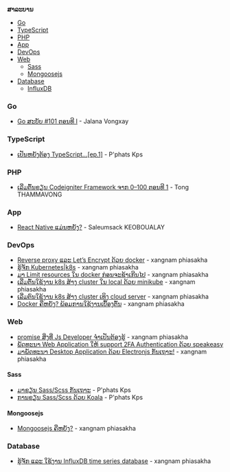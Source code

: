 **ສາລະບານ**

* [Go](#go)
* [TypeScript](#typescript)
* [PHP](#php)
* [App](#app)
* [DevOps](#devops)
* [Web](#web)
  * [Sass](#sass)
  * [Mongoosejs](#mongoosejs)
* [Database](#database)
  * [InfluxDB](#influxdb)


### Go

* [Go ສະບັບ #101 ຕອນທີ I](https://jvongxay.medium.com/go-%E0%BA%AA%E0%BA%B0%E0%BA%9A%E0%BA%B1%E0%BA%9A-101-%E0%BA%95%E0%BA%AD%E0%BA%99%E0%BA%97%E0%BA%B5-i-e736c2041c5) - Jalana Vongxay


### TypeScript

* [ເປັນຫຍັງຕ້ອງ TypeScript…[ep.1]](https://medium.com/vientianecamp/%E0%BB%80%E0%BA%9B%E0%BA%B1%E0%BA%99%E0%BA%AB%E0%BA%8D%E0%BA%B1%E0%BA%87%E0%BA%95%E0%BB%89%E0%BA%AD%E0%BA%87-typescript-ep-1-14aeabbb12ea) - P'phats Kps


### PHP 

* [ເລີ່ມຕົ້ນຂຽນ Codeigniter Framework ຈາກ 0–100 ຕອນທີ 1](https://medium.com/vientianecamp/%E0%BB%80%E0%BA%A5%E0%BA%B5%E0%BB%88%E0%BA%A1%E0%BA%95%E0%BA%BB%E0%BB%89%E0%BA%99%E0%BA%82%E0%BA%BD%E0%BA%99-codeigniter-framework-%E0%BA%88%E0%BA%B2%E0%BA%81-0-100-%E0%BA%95%E0%BA%AD%E0%BA%99%E0%BA%97%E0%BA%B5-1-7bcbcd78ef15) - Tong THAMMAVONG


### App

* [React Native ແມ່ນຫຍັງ?](https://medium.com/vientianecamp/react-native-%E0%BB%81%E0%BA%A1%E0%BB%88%E0%BA%99%E0%BA%AB%E0%BA%8D%E0%BA%B1%E0%BA%87-faa8c0588f81) - Saleumsack KEOBOUALAY


### DevOps

* [Reverse proxy ແລະ Let’s Encrypt ດ້ວຍ docker](https://medium.com/vientianecamp/reverse-proxy-%E0%BB%81%E0%BA%A5%E0%BA%B0-lets-encrypt-%E0%BA%94%E0%BB%89%E0%BA%A7%E0%BA%8D-docker-2d1472d2b17) - xangnam phiasakha
* [ຮູ້ຈັກ Kubernetes|k8s](https://medium.com/vientianecamp/%E0%BA%AE%E0%BA%B9%E0%BB%89%E0%BA%88%E0%BA%B1%E0%BA%81-kubernetes-k8s-b2a7a33a87a9) - xangnam phiasakha
* [ມາ Limit resources ໃນ docker ກ່ອນຈະຊ້າເກີນໄປ](https://medium.com/vientianecamp/%E0%BA%A1%E0%BA%B2-limit-resources-%E0%BB%83%E0%BA%99-docker-%E0%BA%81%E0%BB%88%E0%BA%AD%E0%BA%99%E0%BA%88%E0%BA%B0%E0%BA%AA%E0%BA%A7%E0%BA%8D%E0%BB%80%E0%BA%81%E0%BA%B5%E0%BA%99%E0%BB%84%E0%BA%9B-6f56b1fceff0) - xangnam phiasakha
* [ເລີ່ມຕົ້ນໃຊ້ງານ k8s ສ້າງ cluster ໃນ local ດ້ວຍ minikube](https://medium.com/vientianecamp/%E0%BB%80%E0%BA%A5%E0%BA%B5%E0%BB%88%E0%BA%A1%E0%BA%95%E0%BA%BB%E0%BB%89%E0%BA%99%E0%BB%83%E0%BA%8A%E0%BB%89%E0%BA%87%E0%BA%B2%E0%BA%99-k8s-%E0%BA%AA%E0%BB%89%E0%BA%B2%E0%BA%87-cluster-%E0%BB%83%E0%BA%99-local-%E0%BA%94%E0%BB%89%E0%BA%A7%E0%BA%8D-minikube-16fc1e754727) - xangnam phiasakha
* [ເລີ່ມຕົນໃຊ້ງານ k8s ສ້າງ cluster ເທິງ cloud server](https://medium.com/vientianecamp/%E0%BB%80%E0%BA%A5%E0%BA%B5%E0%BB%88%E0%BA%A1%E0%BA%95%E0%BA%BB%E0%BA%99%E0%BB%83%E0%BA%8A%E0%BB%89%E0%BA%87%E0%BA%B2%E0%BA%99-k8s-%E0%BA%AA%E0%BB%89%E0%BA%B2%E0%BA%87-cluster-%E0%BB%80%E0%BA%97%E0%BA%B4%E0%BA%87-cloud-server-1230385eb59d) - xangnam phiasakha
* [Docker ຄືຫຍັງ? ພ້ອມການໃຊ້ງານເບື້ອງຕົ້ນ](https://medium.com/vientianecamp/docker-%E0%BA%84%E0%BA%B7%E0%BA%AB%E0%BA%8D%E0%BA%B1%E0%BA%87-%E0%BA%9E%E0%BB%89%E0%BA%AD%E0%BA%A1%E0%BA%81%E0%BA%B2%E0%BA%99%E0%BB%83%E0%BA%8A%E0%BB%89%E0%BA%87%E0%BA%B2%E0%BA%99%E0%BB%80%E0%BA%9A%E0%BA%B7%E0%BB%89%E0%BA%AD%E0%BA%87%E0%BA%95%E0%BA%BB%E0%BB%89%E0%BA%99-7ae93c4b9d4c) - xangnam phiasakha


### Web

* [promise ສິ່ງທີ່ Js Developer ຈຳເປັນຕ້ອງຮູ້](https://medium.com/vientianecamp/promise-%E0%BA%AA%E0%BA%B4%E0%BB%88%E0%BA%87%E0%BA%97%E0%BA%B5%E0%BB%88-js-developer-%E0%BA%88%E0%BA%B3%E0%BB%80%E0%BA%9B%E0%BA%B1%E0%BA%99%E0%BA%95%E0%BB%89%E0%BA%AD%E0%BA%87%E0%BA%AE%E0%BA%B9%E0%BB%89-492e1c2605a) - xangnam phiasakha
* [ພັດທະນາ Web Application ໃຫ້ support 2FA Authentication ດ້ວຍ speakeasy](https://medium.com/vientianecamp/%E0%BA%9E%E0%BA%B1%E0%BA%94%E0%BA%97%E0%BA%B0%E0%BA%99%E0%BA%B2-web-application-%E0%BB%83%E0%BA%AB%E0%BB%89-support-2fa-authentication-%E0%BA%94%E0%BB%89%E0%BA%A7%E0%BA%8D-speakeasy-65b8126760dc)
* [ມາພັດທະນາ Desktop Application ດ້ວຍ Electronjs ກັນເຖາະ!](https://medium.com/vientianecamp/%E0%BA%A1%E0%BA%B2%E0%BA%9E%E0%BA%B1%E0%BA%94%E0%BA%97%E0%BA%B0%E0%BA%99%E0%BA%B2-desktop-application-%E0%BA%94%E0%BB%89%E0%BA%A7%E0%BA%8D-electronjs-%E0%BA%81%E0%BA%B1%E0%BA%99%E0%BB%80%E0%BA%96%E0%BA%B2%E0%BA%B0-dc2a01853b93) - xangnam phiasakha


#### Sass

* [ມາຂຽນ Sass/Scss ກັນເຖາະ](https://medium.com/vientianecamp/%E0%BA%A1%E0%BA%B2%E0%BA%82%E0%BA%BD%E0%BA%99-sass-scss-%E0%BA%81%E0%BA%B1%E0%BA%99%E0%BB%80%E0%BA%96%E0%BA%B2%E0%BA%B0-b92d5f65317b) - P'phats Kps
* [ການຂຽນ Sass/Scss ດ້ວຍ Koala](https://medium.com/vientianecamp/%E0%BA%81%E0%BA%B2%E0%BA%99%E0%BA%82%E0%BA%BD%E0%BA%99-sass-scss-%E0%BA%94%E0%BB%89%E0%BA%A7%E0%BA%8D-koala-7bb5eac8af15) - P'phats Kps


#### Mongoosejs

* [Mongoosejs ຄືຫຍັງ?](https://medium.com/vientianecamp/mongoosejs-%E0%BA%84%E0%BA%B7%E0%BA%AB%E0%BA%8D%E0%BA%B1%E0%BA%87-627b1be590c9) - xangnam phiasakha


### Database

* [ຮູ້ຈັກ ແລະ ໃຊ້ງານ InfluxDB time series database](https://medium.com/vientianecamp/%E0%BA%AE%E0%BA%B9%E0%BB%89%E0%BA%88%E0%BA%B1%E0%BA%81-%E0%BB%81%E0%BA%A5%E0%BA%B0-%E0%BB%83%E0%BA%8A%E0%BB%89%E0%BA%87%E0%BA%B2%E0%BA%99-influxdb-time-series-database-7337d4eaa7fd) - xangnam phiasakha
